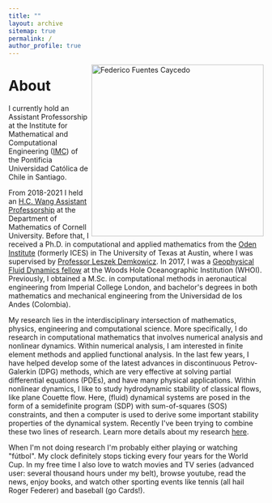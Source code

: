 ```yaml
---
title: ""
layout: archive
sitemap: true
permalink: /
author_profile: true
---
```


<img src="/assets/images/P1110853.jpg" width="340px" alt="Federico Fuentes Caycedo" align="right" />

# About

I currently hold an Assistant Professorship at the Institute for Mathematical and Computational Engineering ([IMC](http://imc.uc.cl/)) of the Pontificia Universidad Católica de Chile in Santiago.

From 2018-2021 I held an [H.C. Wang Assistant Professorship](https://math.cornell.edu/federico-fuentes) at the Department of Mathematics of Cornell University.
Before that, I received a Ph.D. in computational and applied mathematics from the [Oden Institute](https://www.oden.utexas.edu/) (formerly ICES) in The University of Texas at Austin, where I was supervised by [Professor Leszek Demkowicz](https://users.oden.utexas.edu/~leszek/). 
In 2017, I was a [Geophysical Fluid Dynamics fellow](https://gfd.whoi.edu/) at the Woods Hole Oceanographic Institution (WHOI).
Previously, I obtained a M.Sc. in computational methods in aeronautical engineering from Imperial College London, and bachelor's degrees in both mathematics and mechanical engineering from the Universidad de los Andes (Colombia).

My research lies in the interdisciplinary intersection of mathematics, physics, engineering and computational science.
More specifically, I do research in computational mathematics that involves numerical analysis and nonlinear dynamics.
Within numerical analysis, I am interested in finite element methods and applied functional analysis.
In the last few years, I have helped develop some of the latest advances in discontinuous Petrov-Galerkin (DPG) methods, which are very effective at solving partial differential equations (PDEs), and have many physical applications.
Within nonlinear dynamics, I like to study hydrodynamic stability of classical flows, like plane Couette flow.
Here, (fluid) dynamical systems are posed in the form of a semidefinite program (SDP) with sum-of-squares (SOS) constraints, and then a computer is used to derive some important stability properties of the dynamical system.
Recently I've been trying to combine these two lines of research.
Learn more details about my research [here](/research/).

When I'm not doing research I'm probably either playing or watching "fútbol".
My clock definitely stops ticking every four years for the World Cup.
In my free time I also love to watch movies and TV series (advanced user: several thousand hours under my belt), browse youtube, read the news, enjoy books, and watch other sporting events like tennis (all hail Roger Federer) and baseball (go Cards!).